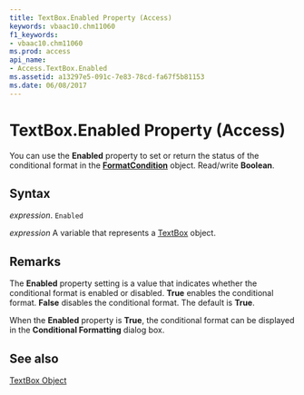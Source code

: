 ```yaml
---
title: TextBox.Enabled Property (Access)
keywords: vbaac10.chm11060
f1_keywords:
- vbaac10.chm11060
ms.prod: access
api_name:
- Access.TextBox.Enabled
ms.assetid: a13297e5-091c-7e83-78cd-fa67f5b81153
ms.date: 06/08/2017
---
```



# TextBox.Enabled Property (Access)

You can use the  **Enabled** property to set or return the status of the conditional format in the **[FormatCondition](Access.FormatCondition.md)** object. Read/write **Boolean**.


## Syntax

 _expression_. `Enabled`

 _expression_ A variable that represents a [TextBox](Access.TextBox.md) object.


## Remarks

The  **Enabled** property setting is a value that indicates whether the conditional format is enabled or disabled. **True** enables the conditional format. **False** disables the conditional format. The default is **True**.

When the  **Enabled** property is **True**, the conditional format can be displayed in the **Conditional Formatting** dialog box.


## See also


[TextBox Object](Access.TextBox.md)

